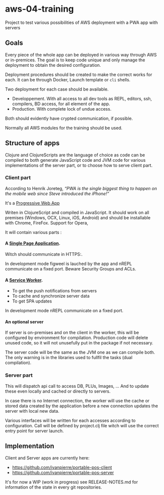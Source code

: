 # aws-04-training
Project to test various possibilities of AWS deployment with a PWA app with servers

## Goals
Every piece of the whole app can be deployed in various way through AWS or in-premices. The goal is to keep code unique and only manage the deployment to obtain the desired configuration.

Deployment procedures should be created to make the correct works for each. It can be through Docker, Launch template or `cli` shells.

Two deployment for each case should be available. 
  * Developpement. With all access to all dev tools as REPL, editors, ssh, compilers, BD access, for all element of the app.
  * Production. With complete lock of undue access.

Both should evidently have crypted communication, if possible.

Normally all AWS modules for the training should be used.

## Structure of apps

Clojure and ClojureScripts are the language of choice as code can be compiled to both generate JavaScript code and JVM code for various implementations of the server part, or to choose how to serve client part.

### Client part

According to Henrik Joreteg, _“PWA is the single biggest thing to happen on the mobile web since Steve introduced the iPhone!”_

It's a [Progressive Web App](https://developers.google.com/web/progressive-web-apps/) 

Writen in ClojureScript and compiled in JavaScript. It should work on all premises (Windows, OCX, Linux, iOS, Android) and should be installable with Chrome, FireFox. Support for Opera, 

It will contain various parts :

#### A [Single Page Application](https://developers.google.com/web/progressive-web-apps/).
Witch should communicate in HTTPS:.

In development mode figweel is lauched by the app and nREPL communicate on a fixed port. Beware Security Groups and ACLs.
#### A [Service Worker](https://developers.google.com/web/fundamentals/primers/service-workers/).
  * To get the push notifications from servers
  * To cache and synchronize server data
  * To get SPA updates

In development mode nREPL communicate on a fixed port.
#### An optional server
If server is on-premises and on the client in the worker, this will be configured by environment for compilation. Production code will delete unused code, so it will not unusefully put in the package if not necessary.

The server code will be the same as the JVM one as we can compile both. The only warning is in the libraries used to fullfil the tasks (dual compilation).

### Server part
This will dispatch api call to access DB, PLUs, Images, ... And to update these even locally and cached or directly to servers. 

In case there is no Internet connection, the worker will use the cache or stored data created by the application before a new connection updates the server with local new data.

Various interfaces will be written for each accesses according to configuration. Call will be defined by project.clj file witch will use the correct entry point for server launch.

## Implementation

Client and Server apps are currently here:

  * https://github.com/ivanpierre/portable-pos-client
  * https://github.com/ivanpierre/portable-pos-server

It's for now a WIP (work in progress) see RELEASE-NOTES.md for information of the state in every git repositories.
